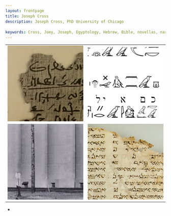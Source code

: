 ```yaml
---
layout: frontpage
title: Joseph Cross
description: Joseph Cross, PhD University of Chicago

keywords: Cross, Joey, Joseph, Egyptology, Hebrew, Bible, novellas, narrative, literature, Chicago, Demotic, Lafayette, Louisiana
---
```


  <div class="navbar-inner">
      <ul class="nav">
          <!--<li><a href="{{ BASE_PATH }}/cross_cv.pdf">cv</a></li>
          <!--<li><a href="https://github.com/jjcross">github</a></li>
          <li><a href="{{ BASE_PATH}}/blog">blog</a></li>
         <li><a href="https://twitter.com/jjjjjjjjjjcross">@jjjjjjjjjjcross</a></li>-->
      </ul>
  </div>

<table class="wide">
<tr align="left">
  <td class="left" align="right">
    <a href="publpics/pspiegelberg.html">
        <img src="publpics/pspiegelberg.png" alt="Closeup of Papyrus Spiegelberg, col. 7" title="Portion of Papyrus Spiegelberg, col. 7"/>
    </a>
  </td>
  <td class="left" align="left">
    <a href="publpics/SemiticTexts.fig2.html">
        <img src="publpics/SemiticTexts.fig2.png" alt="Northwest Semitic text in P. Anastasi I" title="Northwest Semitic text in P. Anastasi I"/>
    </a>
  </td>
</tr>
<tr align="left" align="right">
  <td class="right">
    <a href="publpics/elevator.html">
        <img src="publpics/elevator.png" alt="Grain elevator" title="Grain elevator"/>
    </a>
  </td>
  <td class="right" align="left">
    <a href="publpics/triglot.html">
        <img src="publpics/triglot.png" alt="Fragment of a Samaritan triglot Torah (Chicago OIM A6957)"/>
    </a>
  </td>
</tr>
</table>


<div class="navbar">
  <div class="navbar-inner">
      <ul class="nav">
          <li><a href="morefigs.html"> </a></li>
      </ul>
  </div>
</div>
